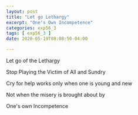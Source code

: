 ```yaml
---
layout: post
title: "Let go Lethargy"
excerpt: "One's Own Incompetence"
categories: exp56_3
tags: [ exp56_3 ]
date: 2020-05-19T08:08:50-04:00

---
```


Let go of the Lethargy

Stop Playing the Victim of All and Sundry

Cry for help works only when one is young and new

Not when the misery is brought about by

One's own Incompetence
